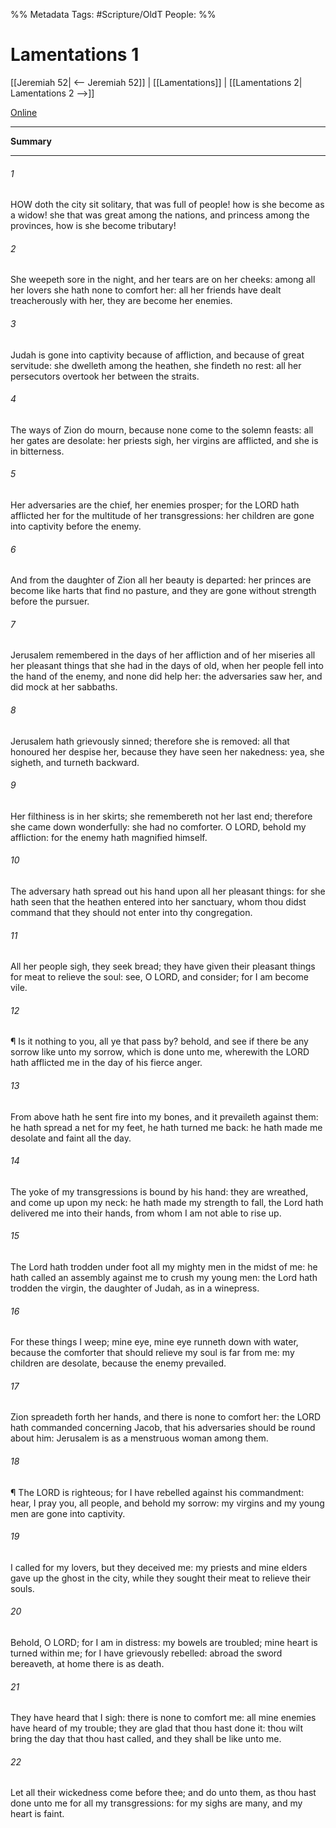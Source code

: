 

%% Metadata
Tags: #Scripture/OldT
People: 
%%
# Lamentations 1
[[Jeremiah 52| <-- Jeremiah 52]] | [[Lamentations]] | [[Lamentations 2| Lamentations 2 -->]]

[Online](https://churchofjesuschrist.org/study/scriptures/ot/lam/1?lang=eng)

---
__Summary__



---

###### 1
HOW doth the city sit solitary, that was full of people!  how is she become as a widow!  she that was great among the nations, and princess among the provinces, how is she become tributary!
###### 2
She weepeth sore in the night, and her tears are on her cheeks: among all her lovers she hath none to comfort her: all her friends have dealt treacherously with her, they are become her enemies.
###### 3
Judah is gone into captivity because of affliction, and because of great servitude: she dwelleth among the heathen, she findeth no rest: all her persecutors overtook her between the straits.
###### 4
The ways of Zion do mourn, because none come to the solemn feasts: all her gates are desolate: her priests sigh, her virgins are afflicted, and she is in bitterness.
###### 5
Her adversaries are the chief, her enemies prosper; for the LORD hath afflicted her for the multitude of her transgressions: her children are gone into captivity before the enemy.
###### 6
And from the daughter of Zion all her beauty is departed: her princes are become like harts that find no pasture, and they are gone without strength before the pursuer.
###### 7
Jerusalem remembered in the days of her affliction and of her miseries all her pleasant things that she had in the days of old, when her people fell into the hand of the enemy, and none did help her: the adversaries saw her, and did mock at her sabbaths.
###### 8
Jerusalem hath grievously sinned; therefore she is removed: all that honoured her despise her, because they have seen her nakedness: yea, she sigheth, and turneth backward.
###### 9
Her filthiness is in her skirts; she remembereth not her last end; therefore she came down wonderfully: she had no comforter.  O LORD, behold my affliction: for the enemy hath magnified himself.
###### 10
The adversary hath spread out his hand upon all her pleasant things: for she hath seen that the heathen entered into her sanctuary, whom thou didst command that they should not enter into thy congregation.
###### 11
All her people sigh, they seek bread; they have given their pleasant things for meat to relieve the soul: see, O LORD, and consider; for I am become vile.
###### 12
¶ Is it nothing to you, all ye that pass by?  behold, and see if there be any sorrow like unto my sorrow, which is done unto me, wherewith the LORD hath afflicted me in the day of his fierce anger.
###### 13
From above hath he sent fire into my bones, and it prevaileth against them: he hath spread a net for my feet, he hath turned me back: he hath made me desolate and faint all the day.
###### 14
The yoke of my transgressions is bound by his hand: they are wreathed, and come up upon my neck: he hath made my strength to fall, the Lord hath delivered me into their hands, from whom I am not able to rise up.
###### 15
The Lord hath trodden under foot all my mighty men in the midst of me: he hath called an assembly against me to crush my young men: the Lord hath trodden the virgin, the daughter of Judah, as in a winepress.
###### 16
For these things I weep; mine eye, mine eye runneth down with water, because the comforter that should relieve my soul is far from me: my children are desolate, because the enemy prevailed.
###### 17
Zion spreadeth forth her hands, and there is none to comfort her: the LORD hath commanded concerning Jacob, that his adversaries should be round about him: Jerusalem is as a menstruous woman among them.
###### 18
¶ The LORD is righteous; for I have rebelled against his commandment: hear, I pray you, all people, and behold my sorrow: my virgins and my young men are gone into captivity.
###### 19
I called for my lovers, but they deceived me: my priests and mine elders gave up the ghost in the city, while they sought their meat to relieve their souls.
###### 20
Behold, O LORD; for I am in distress: my bowels are troubled; mine heart is turned within me; for I have grievously rebelled: abroad the sword bereaveth, at home there is as death.
###### 21
They have heard that I sigh: there is none to comfort me: all mine enemies have heard of my trouble; they are glad that thou hast done it: thou wilt bring the day that thou hast called, and they shall be like unto me.
###### 22
Let all their wickedness come before thee; and do unto them, as thou hast done unto me for all my transgressions: for my sighs are many, and my heart is faint.



